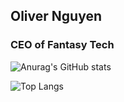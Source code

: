 ## Oliver Nguyen

### CEO of Fantasy Tech

![Anurag's GitHub stats](https://github-readme-stats.vercel.app/api?username=kvanux&show_icons=true&icons=true&theme=ambient_gradient&locale=cn&rank_icon=github)

![Top Langs](https://github-readme-stats.vercel.app/api/top-langs/?username=kvanux&size_weight=0.5&count_weight=0.5&layout=compact&hide=css,html&custom_title="最常用的编程语言"&card_width=520)
